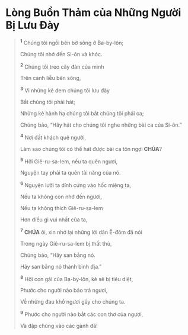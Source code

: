 # Lòng Buồn Thảm của Những Người Bị Lưu Đày

> <sup><b>1</b></sup> Chúng tôi ngồi bên bờ sông ở Ba-by-lôn;
>
> Chúng tôi nhớ đến Si-ôn và khóc.
>
> <sup><b>2</b></sup> Chúng tôi treo cây đàn của mình
>
> Trên cành liễu bên sông,
>
> <sup><b>3</b></sup> Vì những kẻ đem chúng tôi lưu đày
>
> Bắt chúng tôi phải hát;
>
> Những kẻ hành hạ chúng tôi bắt chúng tôi phải ca;
>
> Chúng bảo, “Hãy hát cho chúng tôi nghe những bài ca của Si-ôn.”
>
> <sup><b>4</b></sup> Nơi đất khách quê người,
>
> Làm sao chúng tôi có thể hát được bài ca tôn ngợi **CHÚA**?
>
> <sup><b>5</b></sup> Hỡi Giê-ru-sa-lem, nếu ta quên ngươi,
>
> Nguyện tay phải ta quên tài năng của nó.
>
> <sup><b>6</b></sup> Nguyện lưỡi ta dính cứng vào hốc miệng ta,
>
> Nếu ta không còn nhớ đến ngươi,
>
> Nếu ta không thích Giê-ru-sa-lem
>
> Hơn điều gì vui nhất của ta,
>
> <sup><b>7</b></sup> **CHÚA** ôi, xin nhớ lại những lời dân Ê-đôm đã nói
>
> Trong ngày Giê-ru-sa-lem bị thất thủ,
>
> Chúng bảo, “Hãy san bằng nó.
>
> Hãy san bằng nó thành bình địa.”
>
> <sup><b>8</b></sup> Hỡi con gái của Ba-by-lôn, kẻ sẽ bị tiêu diệt,
>
> Phước cho người nào báo trả ngươi,
>
> Về những đau khổ ngươi gây cho chúng ta.
>
> <sup><b>9</b></sup> Phước cho người nào bắt các con thơ của ngươi,
>
> Và đập chúng vào các gành đá!
